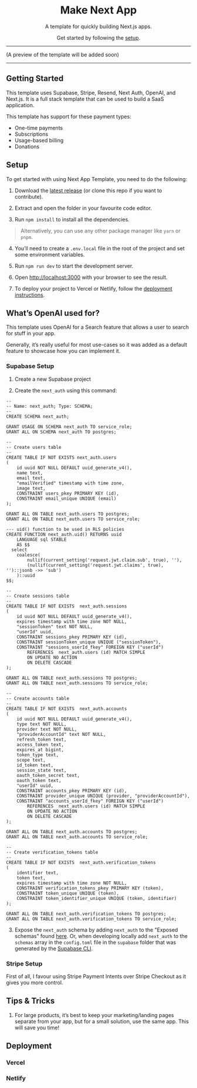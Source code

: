 <h1 align="center">
  Make Next App
</h1>

<p align="center">
  A template for quickly building Next.js apps.
</p>

<p align="center">
  Get started by following the <a href="#setup">setup</a>.
</p>

---

(A preview of the template will be added soon)

---

## Getting Started

This template uses Supabase, Stripe, Resend, Next Auth, OpenAI, and Next.js. It is a full stack template that can be used to build a SaaS application.

This template has support for these payment types:
- One-time payments
- Subscriptions
- Usage-based billing
- Donations

## Setup

To get started with using Next App Template, you need to do the following:

1. Download the [latest release](https://github.com/arsenstorm/next-app-template/releases/latest) (or clone this repo if you want to contribute).

2. Extract and open the folder in your favourite code editor.

3. Run `npm install` to install all the dependencies.

> Alternatively, you can use any other package manager like `yarn` or `pnpm`.

4. You’ll need to create a `.env.local` file in the root of the project and set some environment variables.

5. Run `npm run dev` to start the development server.

6. Open [http://localhost:3000](http://localhost:3000) with your browser to see the result.

7. To deploy your project to Vercel or Netlify, follow the [deployment instructions](#deployment).

## What’s OpenAI used for?

This template uses OpenAI for a Search feature that allows a user to search for stuff in your app.

Generally, it’s really useful for most use-cases so it was added as a default feature to showcase how you can implement it.

### Supabase Setup

1. Create a new Supabase project

2. Create the `next_auth` using this command:

```
--
-- Name: next_auth; Type: SCHEMA;
--
CREATE SCHEMA next_auth;

GRANT USAGE ON SCHEMA next_auth TO service_role;
GRANT ALL ON SCHEMA next_auth TO postgres;

--
-- Create users table
--
CREATE TABLE IF NOT EXISTS next_auth.users
(
    id uuid NOT NULL DEFAULT uuid_generate_v4(),
    name text,
    email text,
    "emailVerified" timestamp with time zone,
    image text,
    CONSTRAINT users_pkey PRIMARY KEY (id),
    CONSTRAINT email_unique UNIQUE (email)
);

GRANT ALL ON TABLE next_auth.users TO postgres;
GRANT ALL ON TABLE next_auth.users TO service_role;

--- uid() function to be used in RLS policies
CREATE FUNCTION next_auth.uid() RETURNS uuid
    LANGUAGE sql STABLE
    AS $$
  select
  	coalesce(
		nullif(current_setting('request.jwt.claim.sub', true), ''),
		(nullif(current_setting('request.jwt.claims', true), '')::jsonb ->> 'sub')
	)::uuid
$$;

--
-- Create sessions table
--
CREATE TABLE IF NOT EXISTS  next_auth.sessions
(
    id uuid NOT NULL DEFAULT uuid_generate_v4(),
    expires timestamp with time zone NOT NULL,
    "sessionToken" text NOT NULL,
    "userId" uuid,
    CONSTRAINT sessions_pkey PRIMARY KEY (id),
    CONSTRAINT sessionToken_unique UNIQUE ("sessionToken"),
    CONSTRAINT "sessions_userId_fkey" FOREIGN KEY ("userId")
        REFERENCES  next_auth.users (id) MATCH SIMPLE
        ON UPDATE NO ACTION
        ON DELETE CASCADE
);

GRANT ALL ON TABLE next_auth.sessions TO postgres;
GRANT ALL ON TABLE next_auth.sessions TO service_role;

--
-- Create accounts table
--
CREATE TABLE IF NOT EXISTS  next_auth.accounts
(
    id uuid NOT NULL DEFAULT uuid_generate_v4(),
    type text NOT NULL,
    provider text NOT NULL,
    "providerAccountId" text NOT NULL,
    refresh_token text,
    access_token text,
    expires_at bigint,
    token_type text,
    scope text,
    id_token text,
    session_state text,
    oauth_token_secret text,
    oauth_token text,
    "userId" uuid,
    CONSTRAINT accounts_pkey PRIMARY KEY (id),
    CONSTRAINT provider_unique UNIQUE (provider, "providerAccountId"),
    CONSTRAINT "accounts_userId_fkey" FOREIGN KEY ("userId")
        REFERENCES  next_auth.users (id) MATCH SIMPLE
        ON UPDATE NO ACTION
        ON DELETE CASCADE
);

GRANT ALL ON TABLE next_auth.accounts TO postgres;
GRANT ALL ON TABLE next_auth.accounts TO service_role;

--
-- Create verification_tokens table
--
CREATE TABLE IF NOT EXISTS  next_auth.verification_tokens
(
    identifier text,
    token text,
    expires timestamp with time zone NOT NULL,
    CONSTRAINT verification_tokens_pkey PRIMARY KEY (token),
    CONSTRAINT token_unique UNIQUE (token),
    CONSTRAINT token_identifier_unique UNIQUE (token, identifier)
);

GRANT ALL ON TABLE next_auth.verification_tokens TO postgres;
GRANT ALL ON TABLE next_auth.verification_tokens TO service_role;
```

3. Expose the `next_auth` schema by adding `next_auth` to the "Exposed schemas" found [here](https://app.supabase.com/project/_/settings/api). Or, when developing locally add `next_auth` to the `schemas` array in the `config.toml` file in the `supabase` folder that was generated by the [Supabase CLI](https://supabase.com/docs/guides/cli/local-development#initialize-your-project?utm_source=authjs-docs&medium=referral&campaign=authjs).


### Stripe Setup

First of all, I favour using Stripe Payment Intents over Stripe Checkout as it gives you more control.

## Tips & Tricks

1. For large products, it’s best to keep your marketing/landing pages separate from your app, but for a small solution, use the same app. This will save you time!

## Deployment

### Vercel

### Netlify
